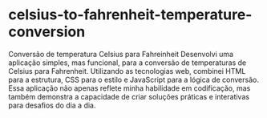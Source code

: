 # celsius-to-fahrenheit-temperature-conversion
Conversão de temperatura Celsius para Fahreinheit
Desenvolvi uma aplicação simples, mas funcional, para a conversão de temperaturas de Celsius para Fahrenheit. 
Utilizando as tecnologias web, combinei HTML para a estrutura, CSS para o estilo e JavaScript para a lógica de conversão. 
Essa aplicação não apenas reflete minha habilidade em codificação, mas também demonstra a capacidade de criar soluções práticas e interativas para desafios do dia a dia.
